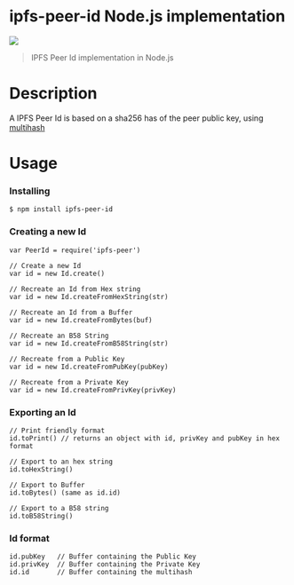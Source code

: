 ipfs-peer-id Node.js implementation
===================================

[![](https://img.shields.io/badge/freenode-%23ipfs-blue.svg?style=flat-square)](http://webchat.freenode.net/?channels=%23ipfs)

> IPFS Peer Id implementation in Node.js

# Description

A IPFS Peer Id is based on a sha256 has of the peer public key, using [multihash](https://github.com/jbenet/multihash)

# Usage

### Installing

```
$ npm install ipfs-peer-id
```

### Creating a new Id

```
var PeerId = require('ipfs-peer')

// Create a new Id
var id = new Id.create()

// Recreate an Id from Hex string
var id = new Id.createFromHexString(str)

// Recreate an Id from a Buffer
var id = new Id.createFromBytes(buf)

// Recreate an B58 String
var id = new Id.createFromB58String(str)

// Recreate from a Public Key
var id = new Id.createFromPubKey(pubKey)

// Recreate from a Private Key
var id = new Id.createFromPrivKey(privKey)
```

### Exporting an Id

```
// Print friendly format
id.toPrint() // returns an object with id, privKey and pubKey in hex format

// Export to an hex string
id.toHexString()

// Export to Buffer
id.toBytes() (same as id.id)

// Export to a B58 string
id.toB58String()
```

### Id format

```
id.pubKey   // Buffer containing the Public Key
id.privKey  // Buffer containing the Private Key
id.id       // Buffer containing the multihash
```
